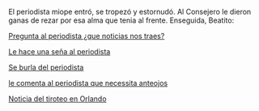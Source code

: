 El periodista miope entró, se tropezó y estornudó. Al Consejero le dieron ganas de rezar por esa
alma que tenia al frente.
Enseguida, Beatito:

[Pregunta al periodista ¿que noticias nos traes?](pregunta-periodista/pregunta-periodista.md)

[Le hace una seña al periodista](sena/sena.md)

[Se burla del periodista](burla-periodista/burla-periodista.md)

[le comenta al periodista que necessita anteojos](anteojos/anteojos.md)

[Noticia del tiroteo en Orlando](orlando/orlando.md)
